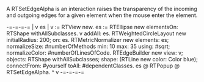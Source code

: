 A RTSetEdgeAlpha is an interaction raises the transparency of the incoming and outgoing edges for a given element when the mouse enter the element.

-=-=-=-=
	| v es |
	v := RTView new.
	es := RTEllipse new elementsOn: RTShape withAllSubclasses.
	v addAll: es.
	RTWeightedCircleLayout new
		initialRadius: 200;
		on: es.
	RTMetricNormalizer new
		elements: es;
		normalizeSize: #numberOfMethods
			min: 10
			max: 35
			using: #sqrt;
		normalizeColor: #numberOfLinesOfCode.
	RTEdgeBuilder new
		view: v;
		objects: RTShape withAllSubclasses;
		shape: (RTLine new color: Color blue);
		connectFrom: #yourself toAll: #dependentClasses.
	es @ RTPopup @ RTSetEdgeAlpha.
	^ v
-=-=-=-=